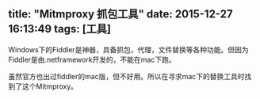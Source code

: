 title: "Mitmproxy 抓包工具"
date: 2015-12-27 16:13:49
tags: [工具]
---

Windows下的Fiddler是神器，具备抓包，代理，文件替换等各种功能。但因为Fiddler是由.netframework开发的，不能在mac下跑。

虽然官方也出过fiddler的mac版，但不好用。所以在寻求mac下的替换工具时找到了这个Mitmproxy。


